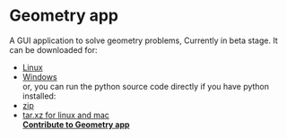 # Geometry app
A GUI application to solve geometry problems, Currently in beta stage.
It can be downloaded for:
 - [Linux](https://raw.githubusercontent.com/Jothin-kumar/Geometry-app/master/Downloads/geometry_1.0.0-1_arm64.deb)
 - [Windows](https://raw.githubusercontent.com/Jothin-kumar/Geometry-app/master/Downloads/geometry-app-for-windows.exe)  
or, you can run the python source code directly if you have python installed:
 - [zip](https://raw.githubusercontent.com/Jothin-kumar/Geometry-app/master/Downloads/source-code-zip-file.zip)
 - [tar.xz for linux and mac](https://raw.githubusercontent.com/Jothin-kumar/Geometry-app/master/Downloads/source-code-tar.xz.tar.xz)  
**[Contribute to Geometry app](https://github.com/Jothin-kumar/Geometry-app/blob/master/CONTRIBUTING.md)**